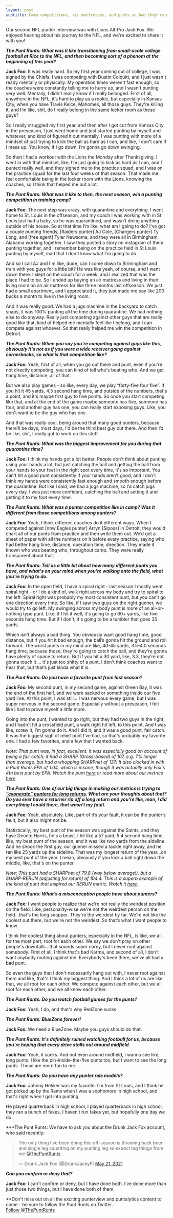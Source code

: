 ```yaml
---
layout: post
subtitle: Camp competitions, air mattresses, and punts so bad they're good
---
```


Our second NFL punter interview was with Lions All-Pro Jack Fox. We enjoyed hearing about his journey to the NFL, and we're excited to share it with you!

***The Punt Runts: What was it like transitioning from small-scale college football at Rice to the NFL, and then becoming sort of a phenom at the beginning of this year?***

**Jack Fox:** It was really hard. So my first year coming out of college, I was signed by the Chiefs. I was competing with Dustin Colquitt, and I just wasn't ready mentally or physically. My operation times weren't fast enough, so the coaches were constantly telling me to hurry up, and I wasn't punting very well. Mentally, I didn't really know if I really belonged. First of all, anywhere in the NFL, it’s hard to play as a rookie, but especially in Kansas City, when you have Travis Kelce, Mahomes, all those guys. They're killing it, and I’m like, shit, do I really belong in the same locker room as these guys?

So I really struggled my first year, and then after I got cut from Kansas City in the preseason, I just went home and just started punting by myself and whatever, and kind of figured it out mentally. I was punting with more of a mindset of just trying to kick the ball as hard as I can, and like, I don't care if I mess up. You know, if I go down, I’m gonna go down swinging.

So then I had a workout with the Lions the Monday after Thanksgiving. I went in with that mindset, like, I’m just going to kick as hard as I can, and I punted really well, and they signed me to the practice squad, and I was on the practice squad for the last four weeks of that season. That made me feel comfortable being in the locker room with the Lions, knowing the coaches, so I think that helped me out a lot.

***The Punt Runts: What was it like to then, the next season, win a punting competition in training camp?***

**Jack Fox:** The next step was crazy, with quarantine and everything. I went home to St. Louis in the offseason, and my coach I was working with in St Louis just had a baby, so he was quarantined, and wasn’t doing anything outside of his house. So at that time I’m like, what am I going to do? I've got a couple punting friends, [Raiders punter] AJ Cole, [Chargers punter] Ty Long, and [free agent] Tyler Newsome, and they were all in Birmingham, Alabama working together. I saw they posted a story on instagram of them punting together, and I remember being on the practice field in St Louis punting by myself, mad that I don't know what I'm going to do.

And so I call AJ and I'm like, dude, can I come down to Birmingham and train with you guys for a little bit? He was like yeah, of course, and I went down there. I slept on the couch for a week, and I realized that was the place I had to be. So I ended up buying an air mattress and living in their living room on an air mattress for like three months last offseason. We just had a small apartment, and I appreciated it, they just made me pay like 200 bucks a month to live in the living room.

And it was really good. We had a jugs machine in the backyard to catch snaps, it was 100% punting all the time during quarantine. We had nothing else to do anyway. Really just competing against other guys that are really good like that, kind of helped me mentally feel like I belong, and I can compete against whoever. So that really helped me win the competition in Detroit.

***The Punt Runts: When you say you’re competing against guys like this, obviously it's not as if you were a wide receiver going against cornerbacks, so what is that competition like?***

**Jack Fox:** Yeah, first of all, when you go out there and punt, even if you're not directly competing, you can kind of tell who's beating who. And we get hang time, distance, all of that.

But we also play games - so like, every day, we play “forty-five four five”. If you hit it 45 yards, 4.5 second hang time, and outside of the numbers, that's a point, and it's maybe first guy to five points. So once you start competing like that, and at the end of the game maybe someone has five, someone has four, and another guy has one, you can really start exposing guys. Like, you don't want to be the guy who has one.

And that was really cool, being around that many good punters, because there'll be days, most days, I'd be the third best guy out there. And then I’d be like, shit, I really got to work on this stuff.

***The Punt Runts: What was the biggest improvement for you during that quarantine time?***

**Jack Fox:** I think my hands got a lot better. People don't think about punting using your hands a lot, but just catching the ball and getting the ball from your hands to your feet in the right spot every time, it's so important. You can't hit a good punt consistently if your hands aren't good, and I don't think my hands were consistently fast enough and smooth enough before the quarantine. But like I said, we had a jugs machine, so I’d catch jugs every day. I was just more confident, catching the ball and setting it and getting it to my foot every time.

***The Punt Runts: What was a punter competition like in camp? Was it different from those competitions among punters?***

**Jack Fox:** Yeah, I think different coaches do it different ways. When I competed against [now Eagles punter] Arryn [Siposs] in Detroit, they would chart all of our punts from practice and then write them out. We’d get a sheet of paper with all the numbers on it before every practice, saying who had better hang time, distance, operation time, direction. They made it known who was beating who, throughout camp. They were really transparent about that.

***The Punt Runts: Tell us a little bit about how many different punts you have, and what's on your mind when you're walking onto the field, what you're trying to do.***

**Jack Fox:** In the open field, I have a spiral right - last season I mostly went spiral right - or I do a kind of, walk right across my body and try to spiral to the left. Spiral right was probably my most consistent punt, but you can’t go one direction every time. So like, if I saw two guys on the right gunner, we would try to go left. My swinging across my body punt is more of an all-or-nothing type punt. Like, if I hit it well, it's going to go 60+ yards, like five seconds hang time. But if I don't, it's going to be a tumbler that goes 35 yards. 

Which isn't always a bad thing. You obviously want good hang time, good distance, but if you hit it bad enough, the ball’s gonna hit the ground and roll forward. The worst punts in my mind are like, 40-45 yards, 3.5-4.0 seconds hang time, because those, they're going to catch the ball, and they're gonna have plenty of space to return. But if you hit a 30 yard, like, 3.3, they’re not gonna touch it … it's just too shitty of a punt. I don't think coaches want to hear that, but that’s just kinda what it is.

***The Punt Runts: Do you have a favorite punt from last season?***

**Jack Fox:** My second punt, in my second game, against Green Bay, it was the end of the first half, and we were sacked or something inside our five yard line. At this point, I was still... I was nervous every game, but I was super nervous in the second game. Especially without a preseason, I felt like I had to prove myself a little more.

Going into the punt, I wanted to go right, but they had two guys in the right, and I hadn't hit a crossfield punt, a walk right hit left, to this point. And I was like, screw it, I’m gonna do it. And I did it, and it was a good punt, fair catch. It was the biggest sigh of relief punt I’ve had, so that's probably my favorite one. I had a few favorites, and a few that I wanted back.

*Note: That punt was, in fact, excellent. It was especially good on account of being a fair catch; it had a SHARP (Gross-based) of 107, e.g. 7% longer than average, but had a whopping SHARPnet of 137! It also clocked in with a Punt Runts EPA of 1.04, which is insane, though it was actually only Fox's 4th best punt by EPA. Watch the punt [here](https://youtu.be/-iRwoP8IlfI?t=95) or read more about our metrics [here](https://puntalytics.github.io/metrics.html)*

***The Punt Runts: One of our big things in making our metrics is trying to [“exonerate” punters for long returns](https://www.opensourcefootball.com/posts/2020-08-21-rerun-exonerating-punters-for-large-returns/). What are your thoughts about that? Do you ever have a returner rip off a long return and you're like, man, I did everything I could there, that wasn't my fault.***

**Jack Fox:** Yeah, absolutely. Like, part of it’s your fault, it can be the punter’s fault, but it also might not be.

Statistically, my best punt of the season was against the Saints, and they have Deonte Harris, he's a beast. I hit like a 57 yard, 5.4 second hang time, like, my best punt of the season, and it was like two yards from the sideline. And he shook the first guy, our gunner missed a tackle right away, and he ran like 25 yards up the sideline. That was my longest return of the year...on my best punt of the year. I mean, obviously if you kick a ball right down the middle, like, that's on the punter.

*Note: This punt had a SHARPnet of 79.8 (way below average!), but a SHARP-RERUN (adjusting for return) of 104.4. This is a superb example of the kind of punt that inspired our RERUN metric. Watch it [here](https://youtu.be/z6-QNcLg3Ug?t=293).*

***The Punt Runts: What’s a misconception people have about punters?***

**Jack Fox:** I want people to realize that we're not really the weirdest position on the field. Like, personality-wise we're not the weirdest person on the field…that's the long snapper. They're the weirdest by far. We're not like the coolest out there, but we're not the weirdest. So that’s what I want people to know.

I think the coolest thing about punters, especially in the NFL, is like, we all, for the most part, root for each other. We say we don't pray on other people's downfalls...that sounds super corny, but I never root against somebody. First of all, I think that's bad Karma, and second of all, I don't want anybody rooting against me. Everybody's been there, we've all had a bad punt.

So even the guys that I don't necessarily hang out with, I never root against them and like, that's I think my biggest thing.  And I think a lot of us are like that, we all root for each other. We compete against each other, but we all root for each other, and we all know each other.

***The Punt Runts: Do you watch football games for the punts?***

**Jack Fox:** Yeah, I do, and that's why RedZone sucks

***The Punt Runts: BlueZone forever!***

**Jack Fox:** We need a BlueZone. Maybe you guys should do that.

***The Punt Runts: It's definitely ruined watching football for us, because you're hoping that every drive stalls out around midfield.***

**Jack Fox:** Yeah, it sucks. And not even around midfield, I wanna see like, long punts. I like the pin-inside-the-five punts too, but I want to see the long punts. Those are more fun to me.

***The Punt Runts: Do you have any punter role models?***

**Jack Fox:** Johnny Hekker was my favorite. I’m from St Louis, and I think he got picked up by the Rams when I was a sophomore in high school, and that's right when I got into punting.

He played quarterback in high school, I played quarterback in high school, they ran a bunch of fakes, I haven’t run fakes yet, but hopefully one day we do.

***The Punt Runts: We have to ask you about the Drunk Jack Fox account, who said recently:  
<blockquote class="twitter-tweet" data-conversation="none" data-theme="light"><p lang="en" dir="ltr">The only thing I’ve been doing this off-season is throwing back beer and single leg squatting on my punting leg so expect big things from me <a href="https://twitter.com/ThePuntRunts?ref_src=twsrc%5Etfw">@ThePuntRunts</a></p>&mdash; Drunk Jack Fox (@DrunkJackyF) <a href="https://twitter.com/DrunkJackyF/status/1395771355874873347?ref_src=twsrc%5Etfw">May 21, 2021</a></blockquote> <script async src="https://platform.twitter.com/widgets.js" charset="utf-8"></script>  
  
***Can you confirm or deny that?***

**Jack Fox:** I can't confirm or deny, but I have done both. I’ve done more than just those two things, but I have done both of them.

**Don't miss out on all the exciting punterview and puntalytics content to come - be sure to follow the Punt Runts on Twitter.  
<a href="https://twitter.com/ThePuntRunts?ref_src=twsrc%5Etfw" class="twitter-follow-button" data-show-count="false">Follow @ThePuntRunts</a><script async src="https://platform.twitter.com/widgets.js" charset="utf-8"></script>  
